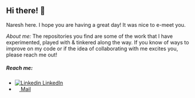 ## Hi there! 👋

Naresh here. I hope you are having a great day! It was nice to e-meet you.

*About me:* The repositories you find are some of the work that I have experimented, played with & tinkered along the way. If you know of ways to improve on my code or if the idea of collaborating with me excites you, please reach me out!
 
##### Reach me:
- [![Linkedin](https://i.stack.imgur.com/gVE0j.png) LinkedIn](https://www.linkedin.com/in/naresh-omega/)
- [<img src="https://i.imgur.com/E111DD3.jpeg" width="12" height="10"> Mail](mailto:naresh.naresh000@gmail.com)
